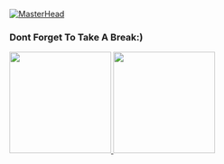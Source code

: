[![MasterHead](https://www.cbc.ca/kidsnews/content/SkateboardCat.gif)](https://raflimuhammadd.io)
>





<h3 align="left">Dont Forget To Take A Break:)</h3>


<!-- <p><img align="left" src="https://github-readme-stats.vercel.app/api/top-langs?username=raflimuhammadd&show_icons=true&locale=en&layout=compact" alt="raflimuhammadd" /></p -->


  <p align="left">
<a href="https://github.com/raflimuhammadd">
  <img height="180em" src="https://github-readme-stats-eight-theta.vercel.app/api?username=raflimuhammadd&show_icons=true&theme=algolia&include_all_commits=true&count_private=true"/>
  <img height="180em" src="https://github-readme-stats-eight-theta.vercel.app/api/top-langs/?username=raflimuhammadd&layout=compact&langs_count=8&theme=algolia"/>
</a>
</p>
